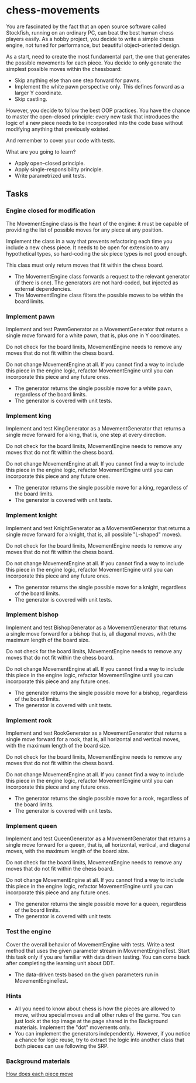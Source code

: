# chess-movements

You are fascinated by the fact that an open source software called Stockfish, running on an ordinary PC, can beat the
best human chess players easily. As a hobby project, you decide to write a simple chess engine, not tuned for
performance, but beautiful object-oriented design.

As a start, need to create the most fundamental part, the one that generates the possible movements for each piece. You
decide to only generate the simplest possible moves within the chessboard:

* Skip anything else than one step forward for pawns.
* Implement the white pawn perspective only. This defines forward as a larger Y coordinate.
* Skip castling.

However, you decide to follow the best OOP practices. You have the chance to master the open–closed principle: every new
task that introduces the logic of a new piece needs to be incorporated into the code base without modifying anything
that previously existed.

And remember to cover your code with tests.

What are you going to learn?

* Apply open–closed principle.
* Apply single-responsibility principle.
* Write parametrized unit tests.

## Tasks

### Engine closed for modification

The MovementEngine class is the heart of the engine: it must be capable of providing the list of possible moves for any
piece at any position.

Implement the class in a way that prevents refactoring each time you include a new chess piece. It needs to be open for
extension to any hypothetical types, so hard-coding the six piece types is not good enough.

This class must only return moves that fit within the chess board.

* The MovementEngine class forwards a request to the relevant generator (if there is one). The generators are not
  hard-coded, but injected as external dependencies.
* The MovementEngine class filters the possible moves to be within the board limits.

### Implement pawn

Implement and test PawnGenerator as a MovementGenerator that returns a single move forward for a white pawn, that is,
plus one in Y coordinates.

Do not check for the board limits, MovementEngine needs to remove any moves that do not fit within the chess board.

Do not change MovementEngine at all. If you cannot find a way to include this piece in the engine logic, refactor
MovementEngine until you can incorporate this piece and any future ones.

* The generator returns the single possible move for a white pawn, regardless of the board limits.
* The generator is covered with unit tests.

### Implement king

Implement and test KingGenerator as a MovementGenerator that returns a single move forward for a king, that is, one step
at every direction.

Do not check for the board limits, MovementEngine needs to remove any moves that do not fit within the chess board.

Do not change MovementEngine at all. If you cannot find a way to include this piece in the engine logic, refactor
MovementEngine until you can incorporate this piece and any future ones.

* The generator returns the single possible move for a king, regardless of the board limits.
* The generator is covered with unit tests.

### Implement knight

Implement and test KnightGenerator as a MovementGenerator that returns a single move forward for a knight, that is, all
possible "L-shaped" moves).

Do not check for the board limits, MovementEngine needs to remove any moves that do not fit within the chess board.

Do not change MovementEngine at all. If you cannot find a way to include this piece in the engine logic, refactor
MovementEngine until you can incorporate this piece and any future ones.

* The generator returns the single possible move for a knight, regardless of the board limits.
* The generator is covered with unit tests.

### Implement bishop

Implement and test BishopGenerator as a MovementGenerator that returns a single move forward for a bishop that is, all
diagonal moves, with the maximum length of the board size.

Do not check for the board limits, MovementEngine needs to remove any moves that do not fit within the chess board.

Do not change MovementEngine at all. If you cannot find a way to include this piece in the engine logic, refactor
MovementEngine until you can incorporate this piece and any future ones.

* The generator returns the single possible move for a bishop, regardless of the board limits.
* The generator is covered with unit tests.

### Implement rook

Implement and test RookGenerator as a MovementGenerator that returns a single move forward for a rook, that is, all
horizontal and vertical moves, with the maximum length of the board size.

Do not check for the board limits, MovementEngine needs to remove any moves that do not fit within the chess board.

Do not change MovementEngine at all. If you cannot find a way to include this piece in the engine logic, refactor
MovementEngine until you can incorporate this piece and any future ones.

* The generator returns the single possible move for a rook, regardless of the board limits.
* The generator is covered with unit tests.

### Implement queen

Implement and test QueenGenerator as a MovementGenerator that returns a single move forward for a queen, that is, all
horizontal, vertical, and diagonal moves, with the maximum length of the board size.

Do not check for the board limits, MovementEngine needs to remove any moves that do not fit within the chess board.

Do not change MovementEngine at all. If you cannot find a way to include this piece in the engine logic, refactor
MovementEngine until you can incorporate this piece and any future ones.

* The generator returns the single possible move for a queen, regardless of the board limits.
* The generator is covered with unit tests

### Test the engine

Cover the overall behavior of MovementEngine with tests. Write a test method that uses the given parameter stream in
MovementEngineTest. Start this task only if you are familiar with data driven testing. You can come back after
completing the learning unit about DDT.

* The data-driven tests based on the given parameters run in MovementEngineTest.

### Hints

* All you need to know about chess is how the pieces are allowed to move, withou special moves and all other rules of
  the game. You can just look at the top image at the page shared in the Background materials. Implement the "dot"
  movements only.
* You can implement the generators independently. However, if you notice a chance for logic reuse, try to extract the
  logic into another class that both pieces can use following the SRP.

### Background materials

[How does each piece move](https://www.rookieroad.com/chess/how-does-each-piece-move-0687978/)  
